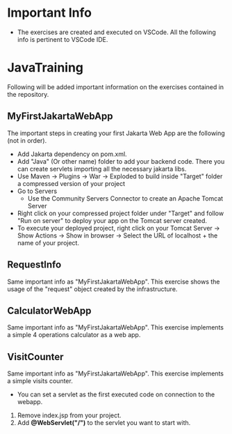 # Important Info
* The exercises are created and executed on VSCode. All the following info is pertinent to VSCode IDE.
  
# JavaTraining
Following will be added important information on the exercises contained in the repository.  

## MyFirstJakartaWebApp
The important steps in creating your first Jakarta Web App are the following (not in order).
* Add Jakarta dependency on pom.xml.
* Add "Java" (Or other name) folder to add your backend code. There you can create servlets importing all the necessary jakarta libs.
* Use Maven -> Plugins -> War -> Exploded to build  inside "Target" folder a compressed version of your project
* Go to Servers
  * Use the Community Servers Connector to create an Apache Tomcat Server
* Right click on your compressed project folder under "Target" and follow "Run on server" to deploy your app on the Tomcat server created.
* To execute your deployed project, right click on your Tomcat Server -> Show Actions -> Show in browser -> Select the URL of localhost + the name of your project.

## RequestInfo
Same important info as "MyFirstJakartaWebApp". This exercise shows the usage of the "request" object created by the infrastructure.

## CalculatorWebApp
Same important info as "MyFirstJakartaWebApp". This exercise implements a simple 4 operations calculator as a web app.

## VisitCounter
Same important info as "MyFirstJakartaWebApp". This exercise implements a simple visits counter.
* You can set a servlet as the first executed code on connection to the webapp.
 1. Remove index.jsp from your project.
 2. Add **@WebServlet("/")** to the servlet you want to start with.
